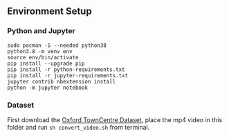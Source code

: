 

## Environment Setup

### Python and Jupyter

```
sudo pacman -S --needed python38
python3.8 -m venv env
source env/bin/activate
pip install --upgrade pip
pip install -r python-requirements.txt
pip install -r jupyter-requirements.txt
jupyter contrib nbextension install
python -m jupyter notebook
```

### Dataset

First download the [Oxford TownCentre Dataset](https://academictorrents.com/details/35e83806d9362a57be736f370c821960eb2f2a01), place the mp4 video in this folder and run `sh convert_video.sh` from terminal.

